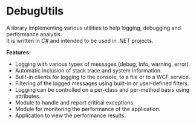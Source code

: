 DebugUtils
==========

A library implementing various utilities to help logging, debugging and performance analysis.  
It is written in *C#* and intended to be used in *.NET* projects.  

**Features:**  
- Logging with various types of messages (debug, info, warning, error).  
- Automatic inclusion of stack trace and system information.  
- Built-in clients for logging to the console, to a file or to a WCF service.  
- Filtering of the logged messages using built-in or user-defined filters.  
- Logging can be controlled on a per-class and per-method basis using attributes.  
- Module to handle and report critical exceptions.  
- Module for monitoring the performance of the application.  
- Application to view the performance results.
